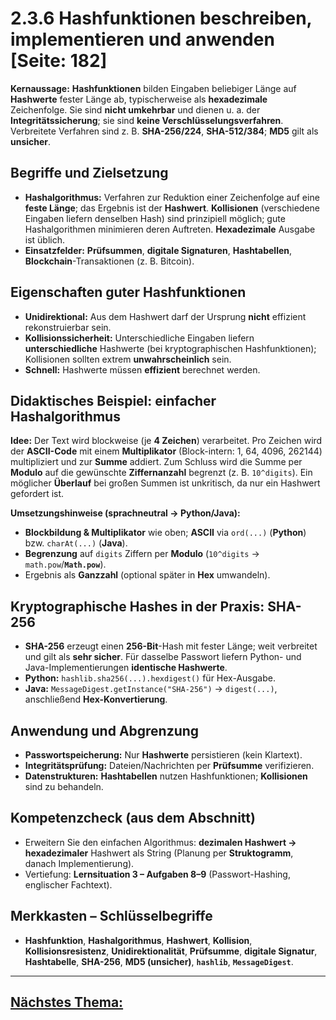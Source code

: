 # 2.3.6 Hashfunktionen beschreiben, implementieren und anwenden [Seite: 182]

**Kernaussage:** **Hashfunktionen** bilden Eingaben beliebiger Länge auf **Hashwerte** fester Länge ab, typischerweise als **hexadezimale** Zeichenfolge. Sie sind **nicht umkehrbar** und dienen u. a. der **Integritätssicherung**; sie sind **keine Verschlüsselungsverfahren**. Verbreitete Verfahren sind z. B. **SHA-256/224**, **SHA-512/384**; **MD5** gilt als **unsicher**. 

## Begriffe und Zielsetzung

* **Hashalgorithmus:** Verfahren zur Reduktion einer Zeichenfolge auf eine **feste Länge**; das Ergebnis ist der **Hashwert**. **Kollisionen** (verschiedene Eingaben liefern denselben Hash) sind prinzipiell möglich; gute Hashalgorithmen minimieren deren Auftreten. **Hexadezimale** Ausgabe ist üblich. 
* **Einsatzfelder:** **Prüfsummen**, **digitale Signaturen**, **Hashtabellen**, **Blockchain**-Transaktionen (z. B. Bitcoin). 

## Eigenschaften guter Hashfunktionen

* **Unidirektional:** Aus dem Hashwert darf der Ursprung **nicht** effizient rekonstruierbar sein.
* **Kollisionssicherheit:** Unterschiedliche Eingaben liefern **unterschiedliche** Hashwerte (bei kryptographischen Hashfunktionen); Kollisionen sollten extrem **unwahrscheinlich** sein.
* **Schnell:** Hashwerte müssen **effizient** berechnet werden. 

## Didaktisches Beispiel: einfacher Hashalgorithmus

**Idee:** Der Text wird blockweise (je **4 Zeichen**) verarbeitet. Pro Zeichen wird der **ASCII-Code** mit einem **Multiplikator** (Block-intern: 1, 64, 4096, 262144) multipliziert und zur **Summe** addiert. Zum Schluss wird die Summe per **Modulo** auf die gewünschte **Ziffernanzahl** begrenzt (z. B. `10^digits`). Ein möglicher **Überlauf** bei großen Summen ist unkritisch, da nur ein Hashwert gefordert ist. 

**Umsetzungshinweise (sprachneutral → Python/Java):**

* **Blockbildung & Multiplikator** wie oben; **ASCII** via `ord(...)` (**Python**) bzw. `charAt(...)` (**Java**).
* **Begrenzung** auf `digits` Ziffern per **Modulo** (`10^digits` → `math.pow`/**`Math.pow`**).
* Ergebnis als **Ganzzahl** (optional später in **Hex** umwandeln). 

## Kryptographische Hashes in der Praxis: **SHA-256**

* **SHA-256** erzeugt einen **256-Bit**-Hash mit fester Länge; weit verbreitet und gilt als **sehr sicher**. Für dasselbe Passwort liefern Python- und Java-Implementierungen **identische Hashwerte**. 
* **Python:** `hashlib.sha256(...).hexdigest()` für Hex-Ausgabe.
* **Java:** `MessageDigest.getInstance("SHA-256")` → `digest(...)`, anschließend **Hex-Konvertierung**. 

## Anwendung und Abgrenzung

* **Passwortspeicherung:** Nur **Hashwerte** persistieren (kein Klartext).
* **Integritätsprüfung:** Dateien/Nachrichten per **Prüfsumme** verifizieren.
* **Datenstrukturen:** **Hashtabellen** nutzen Hashfunktionen; **Kollisionen** sind zu behandeln.

## Kompetenzcheck (aus dem Abschnitt)

* Erweitern Sie den einfachen Algorithmus: **dezimalen Hashwert → hexadezimaler** Hashwert als String (Planung per **Struktogramm**, danach Implementierung).
* Vertiefung: **Lernsituation 3 – Aufgaben 8–9** (Passwort-Hashing, englischer Fachtext). 

## Merkkasten – Schlüsselbegriffe

* **Hashfunktion**, **Hashalgorithmus**, **Hashwert**, **Kollision**, **Kollisionsresistenz**, **Unidirektionalität**, **Prüfsumme**, **digitale Signatur**, **Hashtabelle**, **SHA-256**, **MD5 (unsicher)**, **`hashlib`**, **`MessageDigest`**.

---

## [Nächstes Thema:](./2.3.7_JSON-Dateien_im-_und_exportieren_und_Webservices_nutzen.md)